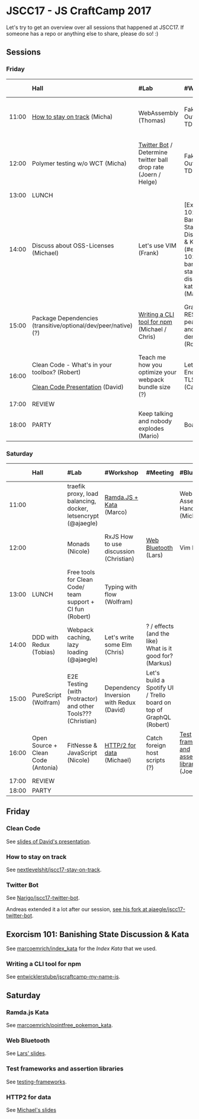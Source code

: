 # JSCC17 - JS CraftCamp 2017

Let's try to get an overview over all sessions that happened at JSCC17. If someone has a repo or anything else to share,
please do so! :)

## Sessions

### Friday

|       | Hall                                                                                                  | #Lab                                                                           | #Workshop                                                                                                 | #Meeting                                                               | #Blue                                             | Somewhere else                                           |                                |                                             |
| :---  | :---                                                                                                  | :---                                                                           | :---                                                                                                      | :---                                                                   | :---                                              | :---                                                     | :---                           | :---                                        |
| 11:00 | [How to stay on track](#how-to-stay-on-track) (Micha)                                                 | WebAssembly (Thomas)                                                           | Fake it Outside In TDD (David)                                                                            | Let's TDD an Ethereum Smart Contract (Axel)                            | React-Alternatives (Vue.js, Inferno, ...) (Joern) | The "best" JS Project (what does it need, ...) (Antonia) | Coffee (peerigon)              | Morning Kata (Wolfram)                      |
| 12:00 | Polymer testing w/o WCT (Micha)                                                                       | [Twitter Bot](#twitter-bot) / Determine twitter ball drop rate (Joern / Helge) | Fake it Outside In TDD (David)                                                                            | Chatbots for internal processes (Thomas)                               | Maintainable Stylesheets (Mario)                  | 3D Printing @Intrane(?) (Adrian)                         | Hardware (Espruino?) (Michael) | Fast Feedback #ATDD #TDD #(?) #electron (?) |
| 13:00 | LUNCH                                                                                                 |                                                                                |                                                                                                           |                                                                        |                                                   |                                                          |                                |                                             |
| 14:00 | Discuss about OSS-Licenses (Michael)                                                                  | Let's use VIM (Frank)                                                          | [Exorcism 101: Banishing State Discussion & Kata] (#exorcism-101-banishing-state-discussion-kata) (Marco) | Mob Programming RPG (Chris)                                            | Draft.JS + NLP (Andi)                             | Reactive Form RxJS is the experience? (?) (Carsten)      |                                |                                             |
| 15:00 | Package Dependencies (transitive/optional/dev/peer/native) (?)                                        | [Writing a CLI tool for npm](#writing-a-cli-tool-for-npm) (Michael / Chris)    | GraphQL - REST in peace? Intro and cool demo (Robert)                                                     | Introduction to Functional / Functional Kata Ramda.js (Nicole / Marco) |                                                   |                                                          |                                |                                             |
| 16:00 | Clean Code - What's in your toolbox? (Robert)<br/><br/>[Clean Code Presentation](#clean-code) (David) | Teach me how you optimize your webpack bundle size (?)                         | Let's Encrypt + TLS! (Carsten ?)                                                                          | Functional programming in everyday life (Alex)                         | Workshop Build NPM Libraries with Rollup (Lukas)  | Events and Meetups (?)                                   | Code Reviews (?)               |                                             |
| 17:00 | REVIEW                                                                                                |                                                                                |                                                                                                           |                                                                        |                                                   |                                                          |                                |                                             |
| 18:00 | PARTY                                                                                                 | Keep talking and nobody explodes (Mario)                                       | Boardgames                                                                                                |                                                                        |                                                   |                                                          |                                |                                             |

### Saturday

|       | Hall                               | #Lab                                                          | #Workshop                                | #Meeting                                                           | #Blue                                                                                       | Somewhere else                             |                                                      |
| :---  | :---                               | :---                                                          | :---                                     | :---                                                               | :---                                                                                        | :---                                       | :---                                                 |
| 11:00 |                                    | traefik proxy, load balancing, docker, letsencrypt (@ajaegle) | [Ramda.JS + Kata](#ramdajs-kata) (Marco) |                                                                    | Web Assembly Hands On (Michael)                                                             | Morning Kata (Wolfram)                     |                                                      |
| 12:00 |                                    | Monads (Nicole)                                               | RxJS How to use discussion (Christian)   | [Web Bluetooth](#web-bluetooth) (Lars)                             | Vim Pt. 2                                                                                   | Build Setups (Simon)                       | Multiplatform / Mobile (Cordova / PhoneGap?) (Jonas) |
| 13:00 | LUNCH                              | Free tools for Clean Code/ team support + CI fun (Robert)     | Typing with flow (Wolfram)               |                                                                    |                                                                                             | Spec By Example (Stefan)                   | Pokemon RAID! On Demand (?)                          |
| 14:00 | DDD with Redux (Tobias)            | Webpack caching, lazy loading (@ajaegle)                      | Let's write some Elm (Chris)             | ? / effects (and the like) What is it good for? (Markus)           |                                                                                             |                                            |                                                      |
| 15:00 | PureScript (Wolfram)               | E2E Testing (with Protractor) and other Tools??? (Christian)  | Dependency Inversion with Redux (David)  | Let's build a Spotify UI / Trello board on top of GraphQL (Robert) |                                                                                             | Getting Hands on product + Business (Jeff) |                                                      |
| 16:00 | Open Source + Clean Code (Antonia) | FitNesse & JavaScript (Nicole)                                | [HTTP/2 for data](#http2-for-data) (Michael)                | Catch foreign host scripts (?)                                     | [Test frameworks and assertion libraries](#test-frameworks-and-assertion-libraries) (Joern) | Programming using logical Paradigm (Alex)  |                                                      |
| 17:00 | REVIEW                             |                                                               |                                          |                                                                    |                                                                                             |                                            |                                                      |
| 18:00 | PARTY                              |                                                               |                                          |                                                                    |                                                                                             |                                            |                                                      |

## Friday

### Clean Code

See [slides of David's presentation](http://slides.com/dave_losert/clean-code).

### How to stay on track

See [nextlevelshit/jscc17-stay-on-track](https://github.com/nextlevelshit/jscc17-stay-on-track).

### Twitter Bot

See [Narigo/jscc17-twitter-bot](https://github.com/Narigo/jscc17-twitter-bot).

Andreas extended it a lot after our session, [see his fork at ajaegle/jscc17-twitter-bot](https://github.com/ajaegle/jscc17-twitter-bot).

## Exorcism 101: Banishing State Discussion & Kata 

See [marcoemrich/index_kata](https://github.com/marcoemrich/index_kata) for the *Index Kata* that we used.

### Writing a CLI tool for npm

See [entwicklerstube/jscraftcamp-my-name-is](https://github.com/entwicklerstube/jscraftcamp-my-name-is).

## Saturday

### Ramda.js Kata

See [marcoemrich/pointfree_pokemon_kata](https://github.com/marcoemrich/pointfree_pokemon_kata).

### Web Bluetooth

See [Lars' slides](https://www.slideshare.net/LarsGregori/web-bluetooth-next-generation-bluetooth).

### Test frameworks and assertion libraries

See [testing-frameworks](./testing-frameworks).

### HTTP2 for data

See [Michael's slides](http://peerigon.github.io/talks/2017-07-22-jscraftcamp-http2-for-data)
